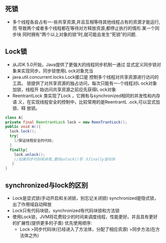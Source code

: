 ## 死锁
* 多个线程各自占有一-些共享资源,并且互相等待其他线程占有的资源才能运行,而
导致两个或者多个线程都在等待对方释放资源,都停止执行的情形.某一个同步块
同时拥有“两个以上对象的锁”时,就可能会发生“死锁”的问题.

## Lock锁
* 从JDK 5.0开始，Java提供了更强大的线程同步机制一通过 显式定义同步锁对
象来实现同步。同步锁使用L ock对象充当
* java.util.concurrent.locks.Lock接口是 控制多个线程对共享资源进行访问的工具。
锁提供了对共享资源的独占访问，每次只能有一-个线程对L ock对象加锁，线程开
始访问共享资源之前应先获得L ock对象
* ReentrantLock 类实现了Lock ，它拥有与synchronized相同的并发性和内存语
义，在实现线程安全的控制中，比较常用的是ReentrantL .ock,可以显式加锁、释
放锁。
```java
class A{
private final ReentrantLock lock = new ReenTrantLock();
public void m(){
  lock.lock();
  try{
    1/保证线程安全的代码;
  }
  finally{
    lock.unlock();
    //如果同步代码有异常,要将unlock()写 入finally语句块
   }
}
```
## synchronized与lock的区别
* Lock是显式锁(手动开启和关闭锁，别忘记关闭锁) synchronized是隐式锁， 出了作用域自动释放
* Lock只有代码块锁，synchronized有代码块锁和方法锁
* 使用Lock锁，JVM将花费较少的时间来调度线程，性能更好。并且具有更好的扩展性(提供更多的子类)
优先使用顺序:
  * Lock >同步代码块(已经进入了方法体，分配了相应资源) >同步方法(在方法体之外)
